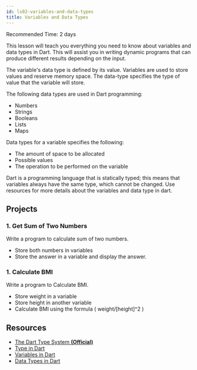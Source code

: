 ```yaml
---
id: ls02-variables-and-data-types
title: Variables and Data Types
---
```


Recommended Time: 2 days

This lesson will teach you everything you need to know about variables and data types in Dart. This will assist you in writing dynamic programs that can produce different results depending on the input.

The variable's data type is defined by its value. Variables are used to store values and reserve memory space. The data-type specifies the type of value that the variable will store.

The following data types are used in Dart programming:

- Numbers
- Strings
- Booleans
- Lists
- Maps

Data types for a variable specifies the following:

- The amount of space to be allocated
- Possible values
- The operation to be performed on the variable

Dart is a programming language that is statically typed; this means that variables always have the same type, which cannot be changed.
Use resources for more details about the variables and data type in dart.

## Projects

### 1. Get Sum of Two Numbers

Write a program to calculate sum of two numbers.

- Store both numbers in variables
- Store the answer in a variable and display the answer.

### 1. Calculate BMI

Write a program to Calculate BMI.

- Store weight in a variable
- Store height in another variable
- Calculate BMI using the formula ( weight/[height]^2 )

## Resources

- [The Dart Type System **(Official)**](https://dart.dev/guides/language/type-system)
- [Type in Dart](https://www.educative.io/answers/what-are-the-data-types-in-dart)
- [Variables in Dart](https://dart-tutorial.com/introduction-and-basics/variables-in-dart/)
- [Data Types in Dart](https://dart-tutorial.com/introduction-and-basics/datatypes-in-dart/)